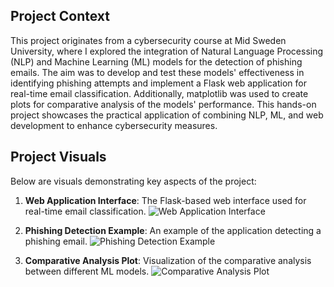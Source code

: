 ## Project Context

This project originates from a cybersecurity course at Mid Sweden University, where I explored the integration of Natural Language Processing (NLP) and Machine Learning (ML) models for the detection of phishing emails. The aim was to develop and test these models' effectiveness in identifying phishing attempts and implement a Flask web application for real-time email classification. Additionally, matplotlib was used to create plots for comparative analysis of the models' performance. This hands-on project showcases the practical application of combining NLP, ML, and web development to enhance cybersecurity measures.



## Project Visuals

Below are visuals demonstrating key aspects of the project:

1. **Web Application Interface**: The Flask-based web interface used for real-time email classification.
   ![Web Application Interface](URL_TO_YOUR_IMAGE_1)

2. **Phishing Detection Example**: An example of the application detecting a phishing email.
   ![Phishing Detection Example](URL_TO_YOUR_IMAGE_2)

3. **Comparative Analysis Plot**: Visualization of the comparative analysis between different ML models.
   ![Comparative Analysis Plot](URL_TO_YOUR_IMAGE_3)
